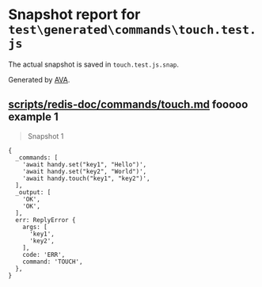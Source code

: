 # Snapshot report for `test\generated\commands\touch.test.js`

The actual snapshot is saved in `touch.test.js.snap`.

Generated by [AVA](https://ava.li).

## [scripts/redis-doc/commands/touch.md](../../../../scripts/redis-doc/commands/touch.md) fooooo example 1

> Snapshot 1

    {
      _commands: [
        'await handy.set("key1", "Hello")',
        'await handy.set("key2", "World")',
        'await handy.touch("key1", "key2")',
      ],
      _output: [
        'OK',
        'OK',
      ],
      err: ReplyError {
        args: [
          'key1',
          'key2',
        ],
        code: 'ERR',
        command: 'TOUCH',
      },
    }
